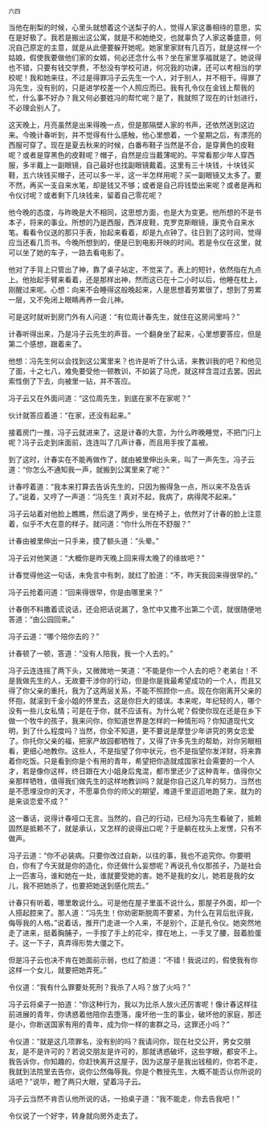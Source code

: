     六四 

   当他在削梨的时候，心里头就想着这个送梨子的人，觉得人家这番相待的意思，实在是好极了。我若是搬出这公寓，就是不和她绝交，也就辜负了人家这番盛意，何况自己原定的主意，就是从此便要躲开她呢。她家里家财有几百万，就是这样一个姑娘，假使我要做他们家的女婿，何必还念什么书？坐在家里享福就是了。她说得也不错，只要有钱交学费，不愁没有学校可进，何况我的功课，还可以考相当的学校呢！我和她来往，不过是得罪冯子云先生一个人，对于别人，并不相干。得罪了冯先生，没有别的，只是进学校差一个人照应而已。我有孔令仪在金钱上帮我的忙，什么事不好办？我又何必要姓冯的帮忙呢？是了，我就照了现在的计划进行，不必理会别人了。

   这天晚上，月亮虽然是出来得晚一点，但是那隔壁人家的书声，还依然送到这边来。今晚计春听到，并不觉得有什么感触，他心里想着，一个星期之后，有漂亮的西服可穿了。现在是夏去秋来的时候，白番布鞋子当然是不合，是穿黄色的皮鞋呢？或者是穿黑色的皮鞋呢？帽子，自然是应当戴薄呢的。平常看那少年人穿西服，多半戴上一副眼镜，自己最好也找副眼镜戴着。这里有三十块钱，十块钱买鞋，五六块钱买帽子，还可以多一半，这一半怎样用呢？买一副眼镜又太多了。要不然，再买一支自来水笔，却是钱又不够；或者是自己将钱垫出来呢？或者是再和令仪讨呢？或者剩下几块钱来，留着自己零花呢？

   他今晚的态度，与昨晚是大不相同，这思想方面，也是大为变更。他所想的不是书本子，将来的事业。所想的乃是西服，西洋皮鞋，克罗克斯眼镜，康克令自来水笔。看看令仪送的那只手表，抬起来看着，却是九点钟了。往日到了这时间，觉得应当还看几页书。今晚所想到的，便是已到电影开映的时间。若是令仪在这里，就可以坐了她的车子，一路去看电影了。

   他对了手背上只管出了神，靠了桌子站定，不觉呆了。表上的短针，依然指在九点上。他抬起手臂来看着，还是那样出神，然而这已在十二小时以后，他睡在枕上，刚醒过来呢。心想：向来不会睡得这般晚起来，人是思想着劳累很了，想到了劳累一层，又不免闭上眼睛再养一会儿神。

   可是这时就听到房门外有人问道：“有位周计春先生，就住在这房间里吗？”

   计春听得出来，乃是冯子云先生的声音。一个翻身坐了起来，心里想要答应，但是第二个感想，跟着来了。

   他想：冯先生何以会找到这公寓里来？也许是听了什么话，来教训我的吧？和他见了面，十之七八，难免要受他一顿教训，不如装了马虎，就这样含混过去罢。因此索性倒了下去，向被里一钻，并不答应。

   冯子云又在外面问道：“这位周先生，到底在家不在家呢？”

   伙计就答应着道：“在家，还没有起来。”

   接着房门一推，冯子云就进来了。这是计春的大意，为什么昨晚睡觉，不把门闩上呢？冯子云走到床面前，连连叫了几声计春，而且用手按了盖被。

   到了这时，计春实在不能再做作了，就由被里伸出头来，叫了一声先生。冯子云道：“你怎么不通知我一声，就搬到公寓里来了呢？”

   计春哼着道：“我本来打算去告诉先生的，只因为搬得急一点，所以来不及告诉了。”说着，又哼了一声道：“冯先生！真对不起，我病了，病得爬不起来。”

   冯子云站着对他脸上瞧瞧，然后退了两步，坐在椅子上，依然对了计春的脸上注意着，似乎不大在意的样子。就问道：“你什么所在不舒服？”

   计春由被里伸出一只手来，摸了额头道：“头晕。”

   冯子云对他笑道：“大概你是昨天晚上回来得太晚了的缘故吧？”

   计春觉得他这一句话，未免言中有刺，就红了脸道：“不，昨天我回来得很早的。”

   冯子云抢着问道：“回来得很早，你是由哪里来？”

   计春倒不料撒着谎说话，还会把话说漏了，急忙中又撒不出第二个谎，就很随便地答道：“由公园回来。”

   冯子云道：“哪个陪你去的？”

   计春顿了一顿，答道：“没有人陪我，我一个人去的。”

   冯子云连连摇了两下头，又微微地一笑道：“不能是你一个人去的吧？老弟台！不是我做先生的人，无故要干涉你的行动，但是你是我最希望成功的一个人，而且又得了你父亲的重托，我为了这两层关系，不能不照顾你一点。现在你刚离开父亲的怀抱，就滚到千金小姐的怀里去，这是你巨大的错误。本来呢，年纪轻的人，哪个没有一些儿女私情；可是在于你，就不应该有。为什么呢？假使你现在还是在乡下做一个牧牛的孩子，我来问你，你知道世界是怎样的一种情形吗？你知道现代文明，到了什么程度吗？当然，你全不知道，更不要说是摩登少年讲究的男女恋爱了。你托你父亲的福，把家产故园都牺牲了，又得了许多先生的帮助，对你另眼相看，更细心地教你。这些人，不是指望了你中状元，也不是指望你发洋财，将来靠着你吃饭。只是看到你是个有用的青年，希望把你造就成国家社会需要的一个人才，若是像你这样，终日跟在大小姐身后鬼混，都市里还少了这种青年，值得你父亲那样牺牲，值得我们做先生的这样地教训吗？就是你自己这几年的努力，当然也是不愿埋没你的天才，不愿辜负你的师父的期望，难道千里迢迢地跑了来，就为的是来谈恋爱不成？”

   这一番话，说得计春哑口无言。当然的，自己的行动，已经为冯先生看破了，抵赖固然是抵赖不了，就是承认，又怎样的说得出口呢？于是躺在枕头上发愣，只有不做声。

   冯子云道：“你不必装病。只要你改过自新，以往的事，我也不追究你。你要明白，你有了今天就是你的造化，你还做什么妄想呢？再说孔令仪那孩子，乃是社会上一匹害马，谁和她在一处，谁就要受她的害。她不是我的女儿，她若是我的女儿，我不把她杀了，也要把她送到感化院去。”

   计春只有听着，哪里敢说什么。可是他在屋子里虽不说什么，那屋子外面，却一个人搭起腔来了。那人道：“冯先生！你劝密斯脱周不要紧，为什么在背后批评我，侮辱我的人格。”说着话，推开门走进一个人来，不是别个，正是孔令仪。她突然地走了进来，挺着胸脯子，一手按了手上的花伞，撑在地上，一手叉了腰，鼓着脸蛋子。这一下子，真弄得形势大僵之下。

   但是冯子云也决不肯在她面前示弱，也红了脸道：“不错！我说过的，假使我有你这样一个女儿，就要把她弄死。”

   令仪道：“我有什么罪要处死刑？我杀了人吗？放了火吗？”

   冯子云将桌子一拍道：“你这种行为，我以为比杀人放火还厉害呢！像计春这样往前进展的青年，你诱惑着他陪你去堕落，废坏他一生的事业，破坏他的家庭，那还是小，你断送国家有用的青年，成为你一样的害群之马，这罪还小吗？”

   令仪道：“就是这几项罪名，没有别的吗？我请问你，现在社交公开，男女交朋友，是不是许可的？若说交朋友是许可的，那就诱惑破坏，这些字眼，都安不上。我告诉你，你知趣的，你赶快离开这屋子，因为这屋子是我出钱租的，你若不走，我就到法院里去告你，说你公然侮辱我。你是个教授先生，大概不能否认你所说的话吧？”说毕，瞪了两只大眼，望着冯子云。

   冯子云当然不肯否认他所说的话，一拍桌子道：“我不能走，你去告我吧！”

   令仪说了一个好字，转身就向房外走去了。

